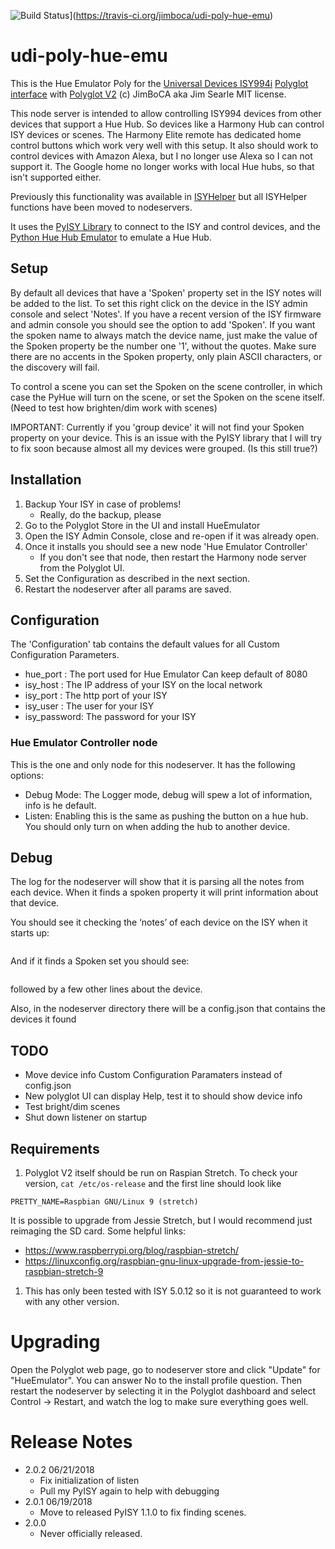![Build Status](https://travis-ci.org/jimboca/udi-poly-hue-emu.svg?branch=master)](https://travis-ci.org/jimboca/udi-poly-hue-emu)

# udi-poly-hue-emu

This is the Hue Emulator Poly for the [Universal Devices ISY994i](https://www.universal-devices.com/residential/ISY) [Polyglot interface](http://www.universal-devices.com/developers/polyglot/docs/) with  [Polyglot V2](https://github.com/Einstein42/udi-polyglotv2)
(c) JimBoCA aka Jim Searle
MIT license.

This node server is intended to allow controlling ISY994 devices from other devices that support a Hue Hub.  So devices like a Harmony Hub can control ISY devices or scenes.  The Harmony Elite remote has dedicated home control buttons which work very well with this setup.  It also should work to control devices with Amazon Alexa, but I no longer use Alexa so I can not support it.  The Google home no longer works with local Hue hubs, so that isn't supported either.

Previously this functionality was available in [ISYHelper](https://github.com/jimboca/ISYHelper) but all ISYHelper functions have been moved to nodeservers.

It uses the [PyISY Library](https://pypi.python.org/pypi/PyISY) to connect to the ISY and control devices, and the [Python Hue Hub Emulator](https://github.com/falk0069/hue-upnp) to emulate a Hue Hub.

## Setup

By default all devices that have a 'Spoken' property set in the ISY notes will be added to the list.  To set this right click on the device in the ISY admin console and select 'Notes'.  If you have a recent version of the ISY firmware and admin console you should see the option to add 'Spoken'.  If you want the spoken name to always match the device name, just make the value of the Spoken property be the number one '1', without the quotes. Make sure there are no accents in the Spoken property, only plain ASCII characters, or the discovery will fail.

To control a scene you can set the Spoken on the scene controller, in which case the PyHue will turn on the scene, or set the Spoken on the scene itself. (Need to test how brighten/dim work with scenes)

IMPORTANT: Currently if you 'group device' it will not find your Spoken property on your device.  This is an issue with the PyISY library that I will try to fix soon because almost all my devices were grouped. (Is this still true?)

## Installation

1. Backup Your ISY in case of problems!
   * Really, do the backup, please
2. Go to the Polyglot Store in the UI and install HueEmulator
3. Open the ISY Admin Console, close and re-open if it was already open.
3. Once it installs you should see a new node 'Hue Emulator Controller'
   * If you don't see that node, then restart the Harmony node server from the Polyglot UI.
4. Set the Configuration as described in the next section.
5. Restart the nodeserver after all params are saved.

## Configuration

The 'Configuration' tab contains the default values for all Custom Configuration Parameters.

* hue_port : The port used for Hue Emulator Can keep default of 8080
* isy_host : The IP address of your ISY on the local network
* isy_port : The http port of your ISY
* isy_user : The user for your ISY
* isy_password: The password for your ISY

### Hue Emulator Controller node

This is the one and only node for this nodeserver.  It has the following options:

* Debug Mode:  The Logger mode, debug will spew a lot of information, info is he default.
* Listen:  Enabling this is the same as pushing the button on a hue hub.  You should only turn on when adding the hub to another device.

## Debug

The log for the nodeserver will show that it is parsing all the notes from each device.  When it finds a spoken property it will print information about that device.

You should see it checking the ‘notes’ of each device on the ISY when it starts up:
```2018-06-17 21:05:50,246 INFO     ISY Request: http://your.isy.ip:80/rest/nodes/2E%20AD%2073%201/notes
```

And if it finds a Spoken set you should see:
```2018-06-17 21:05:50,339 INFO     ISYHueEmu:refresh: add_spoken_device: name=The Device Nmae, spoken=The Spoken Property
```
followed by a few other lines about the device.

Also, in the nodeserver directory there will be a config.json that contains the devices it found

## TODO

- Move device info Custom Configuration Paramaters instead of config.json
- New polyglot UI can display Help, test it to should show device info
- Test bright/dim scenes
- Shut down listener on startup

## Requirements

1. Polyglot V2 itself should be run on Raspian Stretch.
  To check your version, ```cat /etc/os-release``` and the first line should look like
  ```
  PRETTY_NAME=Raspbian GNU/Linux 9 (stretch)
  ```
  It is possible to upgrade from Jessie Stretch, but I would recommend just reimaging the SD card.  Some helpful links:
   * https://www.raspberrypi.org/blog/raspbian-stretch/
   * https://linuxconfig.org/raspbian-gnu-linux-upgrade-from-jessie-to-raspbian-stretch-9
1. This has only been tested with ISY 5.0.12 so it is not guaranteed to work with any other version.

# Upgrading

Open the Polyglot web page, go to nodeserver store and click "Update" for "HueEmulator". You can answer No to the install profile question.  Then restart the nodeserver by selecting it in the Polyglot dashboard and select Control -> Restart, and watch the log to make sure everything goes well.

# Release Notes

- 2.0.2 06/21/2018
  - Fix initialization of listen
  - Pull my PyISY again to help with debugging
- 2.0.1 06/19/2018
  - Move to released PyISY 1.1.0 to fix finding scenes.
- 2.0.0
  - Never officially released.

